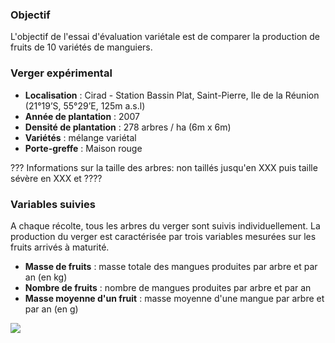 
### Objectif

L'objectif de l'essai d'évaluation variétale est de comparer la production de fruits de 10 variétés de manguiers.


### Verger expérimental


- **Localisation** : Cirad - Station Bassin Plat, Saint-Pierre, Ile de la Réunion (21°19’S, 55°29’E, 125m a.s.l)
- **Année de plantation** : 2007
- **Densité de plantation** : 278 arbres / ha (6m x 6m)
- **Variétés** : mélange variétal
- **Porte-greffe** : Maison rouge


??? Informations sur la taille des arbres: non taillés jusqu'en XXX puis taille sévère en XXX et ????


### Variables suivies

A chaque récolte, tous les arbres du verger sont suivis individuellement. La production du verger est caractérisée par trois variables mesurées sur les fruits arrivés à maturité. 

- **Masse de fruits** : masse totale des mangues produites par arbre et par an (en kg)
- **Nombre de fruits** : nombre de mangues produites par arbre et par an
- **Masse moyenne d'un fruit** : masse moyenne d'une mangue par arbre et par an (en g)

<p class="center">
  <img src="verger-test.jpg" class="inbox-img">
</p>






